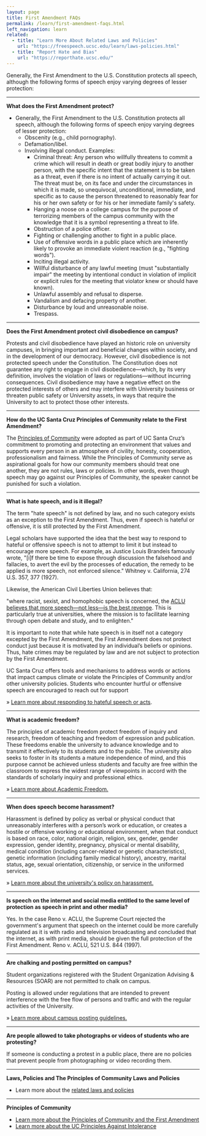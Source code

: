 ```yaml
---
layout: page
title: First Amendment FAQs
permalink: /learn/first-amendment-faqs.html
left_navigation: learn
related:
  - title: "Learn More About Related Laws and Policies"
    url: "https://freespeech.ucsc.edu/learn/laws-policies.html"
  - title: "Report Hate and Bias"
    url: "https://reporthate.ucsc.edu/"
---
```


Generally, the First Amendment to the U.S. Constitution protects all speech, although the following forms of speech enjoy varying degrees of lesser protection:

---
**What does the First Amendment protect?**

- Generally, the First Amendment to the U.S. Constitution protects all speech, although the following forms of speech enjoy varying degrees of lesser protection:
	- Obscenity (e.g., child pornography).
	- Defamation/libel.
	- Involving illegal conduct. Examples:
		- Criminal threat: Any person who willfully threatens to commit a crime which will result in death or great bodily injury to another person, with the specific intent that the statement is to be taken as a threat, even if there is no intent of actually carrying it out. The threat must be, on its face and under the circumstances in which it is made, so unequivocal, unconditional, immediate, and specific as to cause the person threatened to reasonably fear for his or her own safety or for his or her immediate family's safety.
		- Hanging a noose on a college campus for the purpose of terrorizing members of the campus community with the knowledge that it is a symbol representing a threat to life.
		- Obstruction of a police officer.
		- Fighting or challenging another to fight in a public place.
		- Use of offensive words in a public place which are inherently likely to provoke an immediate violent reaction (e.g., "fighting words").
		- Inciting illegal activity.
		- Willful disturbance of any lawful meeting (must "substantially impair" the meeting by intentional conduct in violation of implicit or explicit rules for the meeting that violator knew or should have known).
		- Unlawful assembly and refusal to disperse.
		- Vandalism and defacing property of another.
		- Disturbance by loud and unreasonable noise.
		- Trespass.

---
**Does the First Amendment protect civil disobedience on campus?**

Protests and civil disobedience have played an historic role on university campuses, in bringing important and beneficial changes within society, and in the development of our democracy. However, civil disobedience is not protected speech under the Constitution. The Constitution does not guarantee any right to engage in civil disobedience—which, by its very definition, involves the violation of laws or regulations—without incurring consequences. Civil disobedience may have a negative effect on the protected interests of others and may interfere with University business or threaten public safety or University assets, in ways that require the University to act to protect those other interests.

---
**How do the UC Santa Cruz Principles of Community relate to the First Amendment?**

The [Principles of Community](https://www.ucsc.edu/about/principles-community.html) were adopted as part of UC Santa Cruz’s commitment to promoting and protecting an environment that values and supports every person in an atmosphere of civility, honesty, cooperation, professionalism and fairness. While the Principles of Community serve as aspirational goals for how our community members should treat one another, they are not rules, laws or policies. In other words, even though speech may go against our Principles of Community, the speaker cannot be punished for such a violation.

---
**What is hate speech, and is it illegal?**


The term "hate speech" is not defined by law, and no such category exists as an exception to the First Amendment. Thus, even if speech is hateful or offensive, it is still protected by the First Amendment.

Legal scholars have supported the idea that the best way to respond to hateful or offensive speech is not to attempt to limit it but instead to encourage more speech. For example, as Justice Louis Brandeis famously wrote, "[i]f there be time to expose through discussion the falsehood and fallacies, to avert the evil by the processes of education, the remedy to be applied is more speech, not enforced silence." Whitney v. California, 274 U.S. 357, 377 (1927).

Likewise, the American Civil Liberties Union believes that:

"where racist, sexist, and homophobic speech is concerned, the [ACLU believes that more speech—not less—is the best revenge](http://www.aclu.org/free-speech/hate-speech-campus). This is particularly true at universities, where the mission is to facilitate learning through open debate and study, and to enlighten."

It is important to note that while hate speech is in itself not a category excepted by the First Amendment, the First Amendment does not protect conduct just because it is motivated by an individual’s beliefs or opinions. Thus, hate crimes may be regulated by law and are not subject to protection by the First Amendment.

UC Santa Cruz offers tools and mechanisms to address words or actions that impact campus climate or violate the Principles of Community and/or other university policies. Students who encounter hurtful or offensive speech are encouraged to reach out for support

» [Learn more about responding to hateful speech or acts](https://reporthate.ucsc.edu).

---
**What is academic freedom?**

The principles of academic freedom protect freedom of inquiry and research, freedom of teaching and freedom of expression and publication. These freedoms enable the university to advance knowledge and to transmit it effectively to its students and to the public. The university also seeks to foster in its students a mature independence of mind, and this purpose cannot be achieved unless students and faculty are free within the classroom to express the widest range of viewpoints in accord with the standards of scholarly inquiry and professional ethics.

» [Learn more about Academic Freedom.](https://senate.ucsc.edu/committees/caf-committee-on-academic-freedom/index.html)

---
**When does speech become harassment?**

Harassment is defined by policy as verbal or physical conduct that unreasonably interferes with a person’s work or education, or creates a hostile or offensive working or educational environment, when that conduct is based on race, color, national origin, religion, sex, gender, gender expression, gender identity, pregnancy, physical or mental disability, medical condition (including cancer-related or genetic characteristics), genetic information (including family medical history), ancestry, marital status, age, sexual orientation, citizenship, or service in the uniformed services.

» [Learn more about the university's policy on harassment.](https://equity.ucsc.edu)

---
**Is speech on the internet and social media entitled to the same level of protection as speech in print and other media?**


Yes. In the case Reno v. ACLU, the Supreme Court rejected the government's argument that speech on the internet could be more carefully regulated as it is with radio and television broadcasting and concluded that the internet, as with print media, should be given the full protection of the First Amendment. Reno v. ACLU, 521 U.S. 844 (1997).

---
**Are chalking and posting permitted on campus?**

Student organizations registered with the Student Organization Advising & Resources (SOAR) are not permitted to chalk on campus.

Posting is allowed under regulations that are intended to prevent interference with the free flow of persons and traffic and with the regular activities of the University.

» [Learn more about campus posting guidelines.](https://crown.ucsc.edu/activities/flier_posting_numbers.pdf)

---
**Are people allowed to take photographs or videos of students who are protesting?**

If someone is conducting a protest in a public place, there are no policies that prevent people from photographing or video recording them.

---
**Laws, Policies and The Principles of Community Laws and Policies**

- Learn more about the [related laws and policies](https://freespeech.ucsc.edu/learn/laws-policies.html)

---
**Principles of Community**

- [Learn more about the Principles of Community and the First Amendment](https://freespeech.ucsc.edu/learn/principles-community-first-amendment.html)
- [Learn more about the UC Principles Against Intolerance](https://regents.universityofcalifornia.edu/regmeet/mar16/e1attach.pdf)

